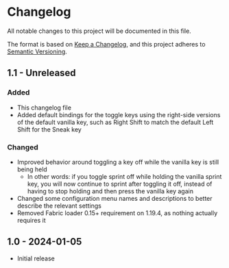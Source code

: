 # Changelog

All notable changes to this project will be documented in this file.

The format is based on [Keep a Changelog](https://keepachangelog.com/en/1.0.0/),
and this project adheres to [Semantic Versioning](https://semver.org/spec/v2.0.0.html).

## 1.1 - Unreleased

### Added

- This changelog file
- Added default bindings for the toggle keys using the right-side versions of the default vanilla key, such as Right Shift
  to match the default Left Shift for the Sneak key

### Changed

- Improved behavior around toggling a key off while the vanilla key is still being held
  - In other words: if you toggle sprint off while holding the vanilla sprint key, you will now continue to sprint after
    toggling it off, instead of having to stop holding and then press the vanilla key again
- Changed some configuration menu names and descriptions to better describe the relevant settings
- Removed Fabric loader 0.15+ requirement on 1.19.4, as nothing actually requires it

## 1.0 - 2024-01-05

- Initial release
